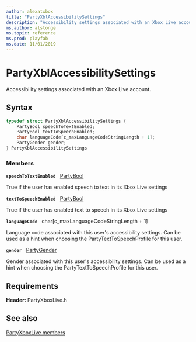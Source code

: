 ```yaml
---
author: alexatxbox
title: "PartyXblAccessibilitySettings"
description: "Accessibility settings associated with an Xbox Live account."
ms.author: alstonge
ms.topic: reference
ms.prod: playfab
ms.date: 11/01/2019
---
```


# PartyXblAccessibilitySettings  

Accessibility settings associated with an Xbox Live account.  

## Syntax  
  
```cpp
typedef struct PartyXblAccessibilitySettings {  
    PartyBool speechToTextEnabled;  
    PartyBool textToSpeechEnabled;  
    char languageCode[c_maxLanguageCodeStringLength + 1];  
    PartyGender gender;  
} PartyXblAccessibilitySettings  
```
  
### Members  
  
**`speechToTextEnabled`** &nbsp; [PartyBool](../../../networking/reference/typedefs.md)  
  
True if the user has enabled speech to text in its Xbox Live settings
  
**`textToSpeechEnabled`** &nbsp; [PartyBool](../../../networking/reference/typedefs.md)  
  
True if the user has enabled text to speech in its Xbox Live settings
  
**`languageCode`** &nbsp; char[c_maxLanguageCodeStringLength + 1]  
  
Language code associated with this user's accessibility settings. Can be used as a hint when choosing the PartyTextToSpeechProfile for this user.
  
**`gender`** &nbsp; [PartyGender](../../../networking/reference/enums/partygender.md)  
  
Gender associated with this user's accessibility settings. Can be used as a hint when choosing the PartyTextToSpeechProfile for this user.
  
  
## Requirements  
  
**Header:** PartyXboxLive.h
  
## See also  
[PartyXboxLive members](../partyxboxlive_members.md)  

  
  
